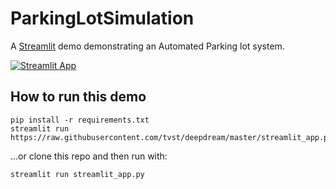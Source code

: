 # ParkingLotSimulation

A [Streamlit](https://streamlit.io) demo demonstrating an Automated Parking lot system.

[![Streamlit App](https://static.streamlit.io/badges/streamlit_badge_black_white.svg)](https://mdarfan357-parkinglotsimulation-streamlit-app-h85j7o.streamlit.app/)

## How to run this demo

```
pip install -r requirements.txt
streamlit run https://raw.githubusercontent.com/tvst/deepdream/master/streamlit_app.py
```

...or clone this repo and then run with:
```
streamlit run streamlit_app.py
```
